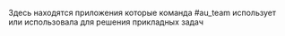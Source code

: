 Здесь находятся приложения которые команда #au_team использует или использовала для решения прикладных задач
